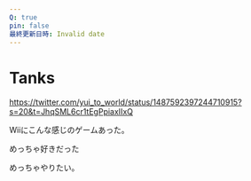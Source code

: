```yaml
---
Q: true
pin: false
最終更新日時: Invalid date
---
```

# Tanks

https://twitter.com/yui_to_world/status/1487592397244710915?s=20&t=JhqSML6cr1tEgPpiaxIIxQ

Wiiにこんな感じのゲームあった。

めっちゃ好きだった

めっちゃやりたい。